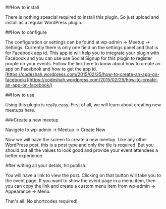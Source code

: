##How to install

There is nothing speacial required to install this plugin. So just upload and install as a regular WordPress plugin.

##How to configure

The configuration or settings can be found at wp-admin -> Meetup -> Settings.
Currently there is only one field on the settings panel and that is for Facebook app id. This app id will help you to integrate your plugin with Facebook and you can use use Social Signup for this plugin to register prople on your events.
Follow the link here to know about how to create an app on Facebook and how to get the app id. [https://codeshah.wordpress.com/2015/02/25/how-to-create-an-app-on-facebook/](https://codeshah.wordpress.com/2015/02/25/how-to-create-an-app-on-facebook/)

##How to use

Using this plugin is really easy. First of all, we will learn about creating new meetups here.

###Create a new meetup

Navigete to wp-admin -> Meetup -> Create New

Now we will have the screen to create a new meetup. Like any other WordPress post, this is a post type and only the tile is required. But you should put all the values to look good and provide your event attendees a better experience.

After writing all your detals, hit publish.

You will have a link to view the post. Clicking on that button will take you to the event page. If you want to show the event page in a menu item, then you can copy the link and create a custom menu item from wp-admin -> Appearance -> Menu.

That's all. No shortcodes required!
